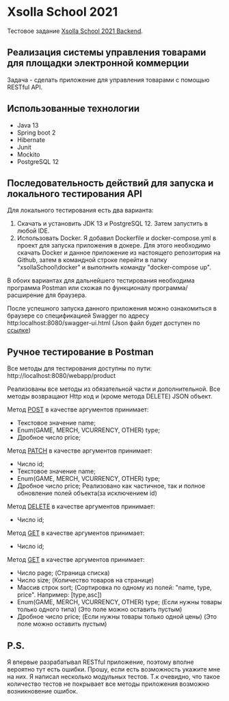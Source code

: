 # Xsolla School 2021

Тестовое задание [Xsolla School 2021 Backend](https://school.xsolla.com/backend).

## Реализация системы управления товарами для площадки электронной коммерции

Задача - сделать приложение для управления товарами с помощью RESTful API.

## Использованные технологии

- Java 13
- Spring boot 2
- Hibernate
- Junit
- Mockito
- PostgreSQL 12

## Последовательность действий для запуска и локального тестирования API
Для локального тестирования есть два варианта:
1. Скачать и установить JDK 13 и PostgreSQL 12. Затем запустить в любой IDE.
2. Использовать Docker. Я добавил Dockerfile и docker-compose.yml в проект для запуска
   приложения в докере. Для этого необходимо скачать Docker и данное приложение из настоящего репозитория 
   на Github, затем в командной строке перейти в папку "xsollaSchool\docker" и выполнить команду "docker-compose up".
   
В обоих вариантах для дальнейшего тестирования необходима программа Postman или схожая по 
функционалу программа/расширение для браузера.

После успешного запуска данного приложения можно ознакомиться в браузере со спецификацией
Swagger по адресу http:localhost:8080/swagger-ui.html (Json файл будет доступен по [ссылке](http://localhost:8080/v3/api-docs))

## Ручное тестирование в Postman
Все методы для тестирования доступны по пути: http://localhost:8080/webapp/product

Реализованы все методы из обязательной части и дополнительной. Все методы возвращают Http код и 
(кроме метода DELETE) JSON объект.

Метод [POST](http://localhost:8080/webapp/product/) в качестве аргументов принимает:
- Текстовое значение name;
- Enum(GAME, MERCH, VCURRENCY, OTHER) type;
- Дробное число price; 
  
Метод [PATCH](http://localhost:8080/webapp/product) в качестве аргументов принимает:
- Число id;
- Текстовое значение name;
- Enum(GAME, MERCH, VCURRENCY, OTHER) type;
- Дробное число price; 
Реализовано как частичное, так и полное обновление полей объекта(за исключением id)

Метод [DELETE](http://localhost:8080/webapp/product) в качестве аргументов принимает:
- Число id;

Метод [GET](http://localhost:8080/webapp/product) в качестве аргументов принимает:
- Число id;

Метод [GET](http://localhost:8080/webapp/product/products) в качестве аргументов принимает:
- Число page; (Страница списка)
- Число size; (Количество товаров на странице)
- Массив строк sort; (Сортировка по одному из полей: "name, type, price". Например: [type,asc])
- Enum(GAME, MERCH, VCURRENCY, OTHER) type; (Если нужны товары только одного типа) (Это поле можно оставить пустым)
- Дробное число price; (Если нужны товары только одной цены) (Это поле можно оставить пустым)

## P.S.
Я впервые разрабатывал RESTful приложение, поэтому вполне вероятно тут есть ошибки. 
Прошу, если есть возможность укажите мне на них. Я написал несколько модульных тестов.
Т.к очевидно, что такое количество тестов не покрывает все методы приложения возможно возникновение ошибок.